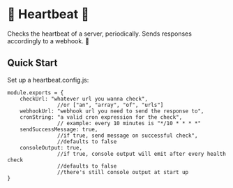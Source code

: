 # 💓 Heartbeat 💓

Checks the heartbeat of a server, periodically. Sends responses accordingly to a webhook. 💌

## Quick Start

Set up a heartbeat.config.js:
```
module.exports = {
    checkUrl: "whatever url you wanna check", 
                //or ["an", "array", "of", "urls"]
    webhookUrl: "webhook url you need to send the response to",
    cronString: "a valid cron expression for the check",
                // example: every 10 minutes is "*/10 * * * *"
    sendSuccessMessage: true,
                //if true, send message on successful check", 
                //defaults to false
    consoleOutput: true,
                //if true, console output will emit after every health check
                //defaults to false 
                //there's still console output at start up
}
```